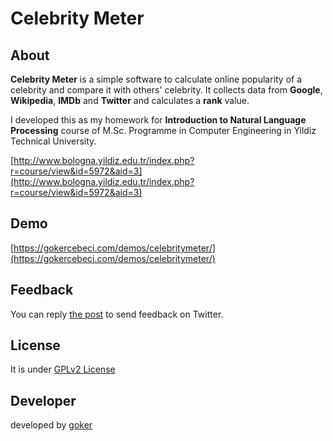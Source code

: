 Celebrity Meter
===============

About
-----
**Celebrity Meter** is a simple software to calculate online popularity of a celebrity and compare it with others' celebrity.
It collects data from **Google**, **Wikipedia**, **IMDb** and **Twitter** and calculates a **rank** value.

I developed this as my homework for **Introduction to Natural Language Processing** course of 
M.Sc. Programme in Computer Engineering in Yildiz Technical University.

[http://www.bologna.yildiz.edu.tr/index.php?r=course/view&id=5972&aid=3](http://www.bologna.yildiz.edu.tr/index.php?r=course/view&id=5972&aid=3)
                        
Demo
--------
[https://gokercebeci.com/demos/celebritymeter/](https://gokercebeci.com/demos/celebritymeter/)

Feedback
--------
You can reply [the post](https://twitter.com/gokercebeci/status/421386861076959232) to send feedback on Twitter.

License
-------
It is under [GPLv2 License](https://github.com/gokercebeci/celebritymeter/blob/master/LICENSE "GPLv2 License")

Developer
---------
developed by [goker](http://gokercebeci.com/ "goker")